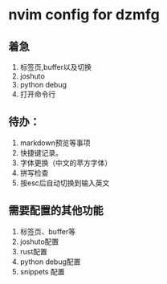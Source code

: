 # nvim config for dzmfg

## 着急
1. 标签页,buffer以及切换
2. joshuto
3. python debug 
4. 打开命令行

## 待办：

1. markdown预览等事项
3. 快捷键记录。
4. 字体更换（中文的苹方字体）
5. 拼写检查
6. 按esc后自动切换到输入英文

## 需要配置的其他功能
1. 标签页、buffer等
2. joshuto配置
3. rust配置
4. python debug配置
5. snippets 配置 



